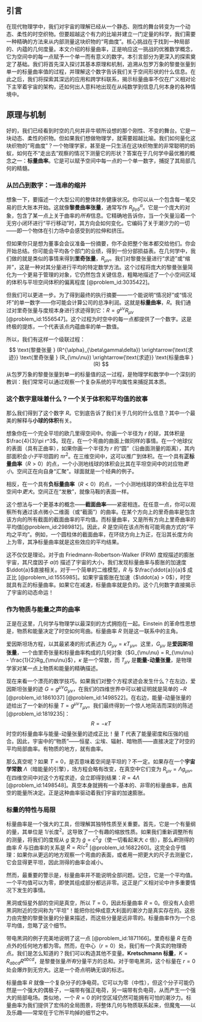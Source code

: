 ## 引言
在现代物理学中，我们对宇宙的理解已经从一个静态、刚性的舞台转变为一个动态、柔性的时空织物。但要超越这个有力的比喻并建立一门定量的科学，我们需要一种精确的方法来从内部测量这块织物的“弯曲度”。核心挑战在于找到一种局部的、内蕴的几何度量。本文介绍的标量曲率，正是响应这一挑战的优雅数学概念，它为空间中的每一点赋予一个单一而有意义的数字。本引言部分为更深入的探索奠定了基础。我们将首先深入探讨其基本原理和机制，追溯从包罗万象的黎曼张量到单一的标量曲率值的过程，并理解这个数字告诉我们关于空间形状的什么信息。在此之后，我们将探索其深远的应用和跨学科联系，揭示标量曲率不仅在广义相对论下主宰着宇宙的架构，还如何出人意料地出现在从纯数学到信息几何本身的各种情境中。

## 原理与机制

好的，我们已经看到时空的几何并非牛顿所设想的那个刚性、不变的舞台。它是一块动态、柔性的织物。但如果我们想做物理学，就需要超越比喻。我们如何量化这块织物的“弯曲度”？一个物理学家，甚至是一只生活在这块织物里的非常聪明的蚂蚁，如何在不“走出去”观察的情况下测量它的形状？答案在于几何学中最优雅的概念之一：**标量曲率**。它是可以赋予空间中每一点的一个单一数字，捕捉了其局部几何的精髓。

### 从凹凸到数字：一连串的缩并

想象一下，要描述一个大型公司的整体财务健康状况。你可以从一个包含每一笔交易的巨大账本开始。这就像**黎曼曲率张量**，通常写作 $R^{\alpha}_{\beta\gamma\delta}$。它是一个庞大的对象，包含了某一点上关于曲率的*所有*信息。它精确地告诉你，当一个矢量沿着一个无穷小闭环进行“平行移动”时，其方向会如何变化。它编码了关于潮汐力的一切——即一个物体在引力场中会感受到的拉伸和挤压。

但如果你只是想为董事会会议准备一份摘要，你不会把整个账本都交给他们。你会开始总结。你可能会平均各个部门的业绩，得到一份分部损益表。在几何学中，我们做的就是类似的事情来得到**里奇张量**，$R_{\mu\nu}$。我们对黎曼张量进行“求迹”或“缩并”，这是一种对其分量进行平均的特定数学方法。这个过程将庞大的黎曼张量简化为一个更易于管理的对象，它仍然包含关键信息，粗略地描述了一个小空间区域的体积与平坦空间体积的偏离程度 [@problem_id:3035422]。

但我们可以更进一步。为了得到最终的执行摘要——一个能说明“情况好”或“情况坏”的单一数字——你可能会计算公司的总净利润。这就是**标量曲率**，$R$。我们通过对里奇张量与度规本身进行求迹得到它：$R = g^{\mu\nu}R_{\mu\nu}$ [@problem_id:1556547]。这个过程为时空中的每一点都提供了一个数字。这是终极的提炼，一个代表该点内蕴曲率的单一数值。

所以，我们有这样一个级联过程：
$$
\text{黎曼张量 } (R^{\alpha}_{\beta\gamma\delta}) \xrightarrow{\text{求迹}} \text{里奇张量 } (R_{\mu\nu}) \xrightarrow{\text{求迹}} \text{标量曲率 } (R)
$$
从包罗万象的黎曼张量到单一的标量值的这一过程，是物理学和数学中一个深刻的教训：我们常常可以通过观察一个复杂系统的平均属性来捕捉其本质。

### 这个数字意味着什么？一个关于体积和平均值的故事

那么我们得到了这个数字 $R$。它到底告诉了我们关于几何的什么信息？其中一个最美的解释与**小球的体积**有关。

想象你在一个完全平坦的欧几里得空间中。你画一个半径为 $r$ 的球，其体积是 $\frac{4}{3}\pi r^3$。现在，在一个弯曲的曲面上做同样的事情。在一个地球仪的表面（具有正曲率），如果你画一个半径为 $r$ 的“圆”（沿曲面测量的距离），其内部面积会*小于*平坦圆的 $\pi r^2$。在三维空间中，这可以推广到体积。在一个具有**正标量曲率**（$R > 0$）的点，一个小测地线球的体积会比其在平坦空间中的对应物*更小*。空间正在向自身“汇聚”。球面就是一个经典的例子。

相反，在一个具有**负标量曲率**（$R < 0$）的点，一个小测地线球的体积会比在平坦空间中*更大*。空间正在“发散”，就像马鞍的表面一样。

这个想法与一个更基本的概念——**截面曲率**——紧密相连。在任意一点，你可以观察所有通过该点微小二维面（或“截面”）的曲率。在某个方向上的里奇曲率是包含该方向的所有截面的截面曲率的平均值。而标量曲率，又是所有方向上里奇曲率的平均值[@problem_id:2989812]。因此，$R$ 是空间在该点所有可能弯曲方式的“平均之平均”。例如，一个圆柱体的截面曲率，在环绕方向上为正，在沿其长度方向上为零，其净标量曲率就是这些效应的平均结果。

这不仅仅是理论。对于由 Friedmann-Robertson-Walker (FRW) 度规描述的膨胀宇宙，其尺度因子 $a(t)$ 描述了宇宙的大小，我们发现标量曲率与膨胀的加速度 $\ddot{a}$直接相关。对于一个简单的二维模型，$R$ 与 $\frac{\ddot{a}}{a}$ 成正比 [@problem_id:1555985]。如果宇宙膨胀在加速（$\ddot{a} > 0$），时空就具有正的标量曲率。如果它在减速，标量曲率就是负的。这个几何数字直接揭示了宇宙的动态命运！

### 作为物质与能量之声的曲率

正是在这里，几何学与物理学以最深刻的方式拥抱在一起。Einstein 的革命性思想是，物质和能量决定了时空如何弯曲。标量曲率 $R$ 则是这一联系中的主角。

爱因斯坦场方程，以其最紧凑的形式表述为 $G_{\mu\nu} = \kappa T_{\mu\nu}$。这里，$G_{\mu\nu}$ 是**爱因斯坦张量**，一个由里奇张量和标量曲率构成的几何对象（$G_{\mu\nu} = R_{\mu\nu} - \frac{1}{2}Rg_{\mu\nu}$），$\kappa$ 是一个常数，而 $T_{\mu\nu}$ 是**能量-动量张量**，是物理学家对某一点上物质和能量的精确描述。

现在来看一个漂亮的数学技巧。如果我们对整个方程求迹会发生什么？在左边，爱因斯坦张量的迹 $G = g^{\mu\nu}G_{\mu\nu}$，在我们的四维世界中可以被证明就是简单的 $-R$ [@problem_id:1861037] [@problem_id:1498522]。在右边，能量-动量张量的迹给出了一个新的标量 $T = g^{\mu\nu}T_{\mu\nu}$。我们最终得到一个惊人地简洁而深刻的陈述 [@problem_id:1819235]：
$$
R = -\kappa T
$$
时空的标量曲率与能量-动量张量的迹成正比！量 $T$ 代表了能量密度和压强的组合。因此，宇宙中的“物质”——恒星、尘埃、辐射、暗物质——直接决定了时空的平均局部曲率。有物质的地方，就有曲率。

那么真空呢？如果 $T=0$，是否意味着空间是平坦的？不一定。如果存在一个**宇宙学常数** $\Lambda$（暗能量的引擎），场方程会略有改变，在真空中它们变为 $R_{\mu\nu} = \Lambda g_{\mu\nu}$。在四维空间中对这个方程求迹，会立即得到结果：$R = 4\Lambda$ [@problem_id:1498548]。真空本身就拥有一个基本的、非零的标量曲率，由真空的能量所决定。正是这种曲率驱动着我们宇宙的加速膨胀。

### 标量的特性与局限

标量曲率是一个强大的工具，但理解其独特性质至关重要。首先，它是一个有量纲的量，其单位是 $1/\text{长度}^2$。这导致了一个有趣的缩放性质。如果我们重新调整所有的测量，将我们的度规从 $g$ 变为 $\tilde{g} = c^2 g$（使一切看起来大 $c$ 倍），那么*新*测得的曲率 $\tilde{R}$ 与旧曲率的关系是 $\tilde{R} = R/c^2$ [@problem_id:1682260]。这完全合乎情理：如果你从更远的地方观察一个弯曲的表面，或者用一把更大的尺子去测量它，它会显得更平坦，因此测得的曲率会减小。

然而，最重要的警示是，标量曲率并不能说明全部问题。记住，它是一个平均值。一个平均值可以为零，即使其组成部分都远非零。这正是广义相对论中许多重要情况下发生的事情。

黑洞或恒星外部的空间是真空，所以 $T=0$，因此标量曲率 $R=0$。但没有人会把黑洞附近的空间称为“平坦”！能把你拉伸成意大利面的潮汐力是真实存在的。这些力由完整的黎曼张量的分量来描述，而这些分量是远非零的。标量曲率作为一个总平均值，忽略了这个细节。

带电黑洞的例子完美地说明了这一点 [@problem_id:1871166]。里奇标量 $R$ 在奇点外的任何地方都为零。然而，在中心（$r=0$）处，我们有一个真实的物理奇点。我们是怎么知道的？我们可以构造其他不变量。**Kretschmann 标量**，$K = R_{abcd}R^{abcd}$，是黎曼张量*所有*分量平方的总和。对于带电黑洞，这个标量在 $r=0$ 处会爆炸到无穷大。这是一个奇点明确无误的标志。

标量曲率 $R$ 就像一个复杂分子的净电荷。它可以为零（中性），但这个分子可能仍然是一个强大的偶极子，一端带有强正电荷，另一端带有负电荷，从而产生一个强大的局部电场。类似地，一个 $R=0$ 的时空区域仍然可能拥有可怕的潮汐力。标量曲率为我们提供了宏伟的全局图景，将整体几何与物质联系起来，但魔鬼——以及乐趣——常常在于它所平均掉的细节之中。

